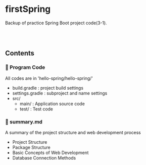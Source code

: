 # firstSpring
Backup of practice Spring Boot project code(3-1).

<br/><br/>

## Contents
### 🧾 Program Code
All codes are in 'hello-spring/hello-spring/'
- build.gradle : project build settings
- settings.gradle : subproject and name settings
- src/
  - main/ : Application source code
  - test/ : Test code

### 📝 summary.md
A summary of the project structure and web development process
- Project Structure
- Package Structure
- Basic Concepts of Web Development
- Database Connection Methods